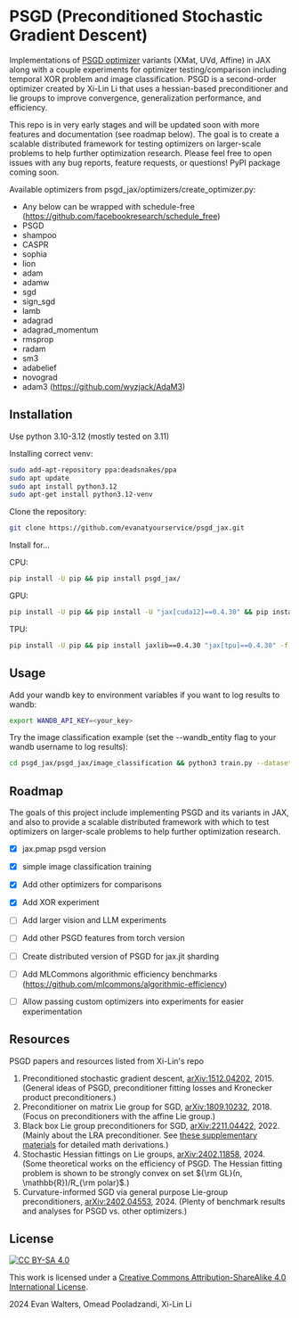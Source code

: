 # PSGD (Preconditioned Stochastic Gradient Descent)

Implementations of [PSGD optimizer](https://github.com/lixilinx/psgd_torch) variants (XMat, UVd, Affine) in JAX along 
with a couple experiments for optimizer testing/comparison including temporal XOR problem and image classification. 
PSGD is a second-order optimizer created by Xi-Lin Li that uses a hessian-based preconditioner and lie groups to 
improve convergence, generalization performance, and efficiency.

This repo is in very early stages and will be updated soon with more features and documentation (see roadmap below). 
The goal is to create a scalable distributed framework for testing optimizers on larger-scale problems to help further
optimization research. Please feel free to open issues with any bug reports, feature requests, or questions! PyPI 
package coming soon.

Available optimizers from psgd_jax/optimizers/create_optimizer.py:
- Any below can be wrapped with schedule-free (https://github.com/facebookresearch/schedule_free)
- PSGD
- shampoo
- CASPR
- sophia
- lion
- adam
- adamw
- sgd
- sign_sgd
- lamb
- adagrad
- adagrad_momentum
- rmsprop
- radam
- sm3
- adabelief
- novograd
- adam3 (https://github.com/wyzjack/AdaM3)


## Installation

Use python 3.10-3.12 (mostly tested on 3.11)

Installing correct venv:
```bash
sudo add-apt-repository ppa:deadsnakes/ppa
sudo apt update
sudo apt install python3.12
sudo apt-get install python3.12-venv
```

Clone the repository:
```bash
git clone https://github.com/evanatyourservice/psgd_jax.git
```

Install for...

CPU:
```bash
pip install -U pip && pip install psgd_jax/
```

GPU:
```bash
pip install -U pip && pip install -U "jax[cuda12]==0.4.30" && pip install psgd_jax/
```

TPU:
```bash
pip install -U pip && pip install jaxlib==0.4.30 "jax[tpu]==0.4.30" -f https://storage.googleapis.com/jax-releases/libtpu_releases.html && pip install psgd_jax/
```


## Usage

Add your wandb key to environment variables if you want to log results to wandb:
```bash
export WANDB_API_KEY=<your_key>
```

Try the image classification example (set the --wandb_entity flag to your wandb username to log results):
```bash
cd psgd_jax/psgd_jax/image_classification && python3 train.py --dataset cifar10 --model resnet18 --optimizer psgd --psgd_precond_type xmat
```


## Roadmap

The goals of this project include implementing PSGD and its variants in JAX, and also to provide a scalable 
distributed framework with which to test optimizers on larger-scale problems to help further optimization research.

- [x] jax.pmap psgd version
- [x] simple image classification training
- [x] Add other optimizers for comparisons
- [x] Add XOR experiment
- [ ] Add larger vision and LLM experiments
- [ ] Add other PSGD features from torch version
- [ ] Create distributed version of PSGD for jax.jit sharding
- [ ] Add MLCommons algorithmic efficiency benchmarks (https://github.com/mlcommons/algorithmic-efficiency)
- [ ] Allow passing custom optimizers into experiments for easier experimentation


## Resources

PSGD papers and resources listed from Xi-Lin's repo

1) Preconditioned stochastic gradient descent, [arXiv:1512.04202](https://arxiv.org/abs/1512.04202), 2015. (General ideas of PSGD, preconditioner fitting losses and Kronecker product preconditioners.)
2) Preconditioner on matrix Lie group for SGD, [arXiv:1809.10232](https://arxiv.org/abs/1809.10232), 2018. (Focus on preconditioners with the affine Lie group.)
3) Black box Lie group preconditioners for SGD, [arXiv:2211.04422](https://arxiv.org/abs/2211.04422), 2022. (Mainly about the LRA preconditioner. See [these supplementary materials](https://drive.google.com/file/d/1CTNx1q67_py87jn-0OI-vSLcsM1K7VsM/view) for detailed math derivations.)
4) Stochastic Hessian fittings on Lie groups, [arXiv:2402.11858](https://arxiv.org/abs/2402.11858), 2024. (Some theoretical works on the efficiency of PSGD. The Hessian fitting problem is shown to be strongly convex on set ${\rm GL}(n, \mathbb{R})/R_{\rm polar}$.)
5) Curvature-informed SGD via general purpose Lie-group preconditioners, [arXiv:2402.04553](https://arxiv.org/abs/2402.04553), 2024. (Plenty of benchmark results and analyses for PSGD vs. other optimizers.)


## License

[![CC BY-SA 4.0][cc-by-sa-image]][cc-by-sa]

This work is licensed under a [Creative Commons Attribution-ShareAlike 4.0 International License][cc-by-sa].

2024 Evan Walters, Omead Pooladzandi, Xi-Lin Li


[cc-by-sa]: https://creativecommons.org/licenses/by-sa/4.0/
[cc-by-sa-image]: https://licensebuttons.net/l/by-sa/4.0/88x31.png
[cc-by-sa-shield]: https://img.shields.io/badge/License-CC%20BY--SA%204.0-lightgrey.svg
